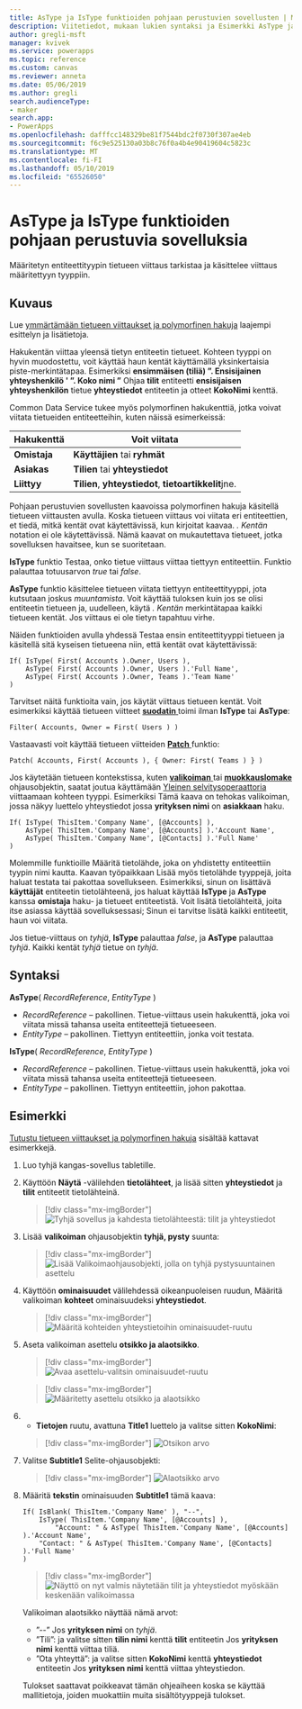 ```yaml
---
title: AsType ja IsType funktioiden pohjaan perustuvien sovellusten | Microsoft Docs
description: Viitetiedot, mukaan lukien syntaksi ja Esimerkki AsType ja IsType-funktioiden pohjaan perustuvia sovelluksia
author: gregli-msft
manager: kvivek
ms.service: powerapps
ms.topic: reference
ms.custom: canvas
ms.reviewer: anneta
ms.date: 05/06/2019
ms.author: gregli
search.audienceType:
- maker
search.app:
- PowerApps
ms.openlocfilehash: dafffcc148329be81f7544bdc2f0730f307ae4eb
ms.sourcegitcommit: f6c9e525130a03b8c76f0a4b4e90419604c5823c
ms.translationtype: MT
ms.contentlocale: fi-FI
ms.lasthandoff: 05/10/2019
ms.locfileid: "65526050"
---
```

# <a name="astype-and-istype-functions-in-canvas-apps"></a>AsType ja IsType funktioiden pohjaan perustuvia sovelluksia

Määritetyn entiteettityypin tietueen viittaus tarkistaa ja käsittelee viittaus määritettyyn tyyppiin.

## <a name="description"></a>Kuvaus

Lue [ymmärtämään tietueen viittaukset ja polymorfinen hakuja](../working-with-references.md) laajempi esittelyn ja lisätietoja.

Hakukentän viittaa yleensä tietyn entiteetin tietueet. Kohteen tyyppi on hyvin muodostettu, voit käyttää haun kentät käyttämällä yksinkertaisia piste-merkintätapaa. Esimerkiksi **ensimmäisen (tiliä) ”. Ensisijainen yhteyshenkilö ' ”. Koko nimi ”** Ohjaa **tilit** entiteetti **ensisijaisen yhteyshenkilön** tietue **yhteystiedot** entiteetin ja otteet **KokoNimi**  kenttä.

Common Data Service tukee myös polymorfinen hakukenttiä, jotka voivat viitata tietueiden entiteetteihin, kuten näissä esimerkeissä:

| Hakukenttä | Voit viitata |
|--------------|--------------|
| **Omistaja** | **Käyttäjien** tai **ryhmät** |
| **Asiakas** | **Tilien** tai **yhteystiedot** |
| **Liittyy** | **Tilien**, **yhteystiedot**, **tietoartikkelit**jne. |

Pohjaan perustuvien sovellusten kaavoissa polymorfinen hakuja käsitellä tietueen viittausten avulla. Koska tietueen viittaus voi viitata eri entiteettien, et tiedä, mitkä kentät ovat käytettävissä, kun kirjoitat kaavaa. *. Kentän* notation ei ole käytettävissä. Nämä kaavat on mukautettava tietueet, jotka sovelluksen havaitsee, kun se suoritetaan.

**IsType** funktio Testaa, onko tietue viittaus viittaa tiettyyn entiteettiin. Funktio palauttaa totuusarvon *true* tai *false*.

**AsType** funktio käsittelee tietueen viitata tiettyyn entiteettityyppi, jota kutsutaan joskus *muuntamista*. Voit käyttää tuloksen kuin jos se olisi entiteetin tietueen ja, uudelleen, käytä *. Kentän* merkintätapaa kaikki tietueen kentät. Jos viittaus ei ole tietyn tapahtuu virhe.

Näiden funktioiden avulla yhdessä Testaa ensin entiteettityyppi tietueen ja käsitellä sitä kyseisen tietueena niin, että kentät ovat käytettävissä:

```powerapps-dot
If( IsType( First( Accounts ).Owner, Users ),
    AsType( First( Accounts ).Owner, Users ).'Full Name',
    AsType( First( Accounts ).Owner, Teams ).'Team Name'
)
```

Tarvitset näitä funktioita vain, jos käytät viittaus tietueen kentät. Voit esimerkiksi käyttää tietueen viitteet [ **suodatin** ](function-filter-lookup.md) toimi ilman **IsType** tai **AsType**:

```powerapps-dot
Filter( Accounts, Owner = First( Users ) )
```

Vastaavasti voit käyttää tietueen viitteiden [ **Patch** ](function-patch.md) funktio:

```powerapps-dot
Patch( Accounts, First( Accounts ), { Owner: First( Teams ) } )
```  

Jos käytetään tietueen kontekstissa, kuten [ **valikoiman** ](../controls/control-gallery.md) tai [ **muokkauslomake** ](../controls/control-form-detail.md) ohjausobjektin, saatat joutua käyttämään [Yleinen selvitysoperaattoria](operators.md#disambiguation-operator) viittaamaan kohteen tyyppi. Esimerkiksi Tämä kaava on tehokas valikoiman, jossa näkyy luettelo yhteystiedot jossa **yrityksen nimi** on **asiakkaan** haku.

```powerapps-dot
If( IsType( ThisItem.'Company Name', [@Accounts] ),
    AsType( ThisItem.'Company Name', [@Accounts] ).'Account Name',
    AsType( ThisItem.'Company Name', [@Contacts] ).'Full Name'
)
```

Molemmille funktioille Määritä tietolähde, joka on yhdistetty entiteettiin tyypin nimi kautta. Kaavan työpaikkaan Lisää myös tietolähde tyyppejä, joita haluat testata tai pakottaa sovellukseen. Esimerkiksi, sinun on lisättävä **käyttäjät** entiteetin tietolähteenä, jos haluat käyttää **IsType** ja **AsType** kanssa **omistaja** haku- ja tietueet entiteetistä. Voit lisätä tietolähteitä, joita itse asiassa käyttää sovelluksessasi; Sinun ei tarvitse lisätä kaikki entiteetit, haun voi viitata.

Jos tietue-viittaus on *tyhjä*, **IsType** palauttaa *false*, ja **AsType** palauttaa *tyhjä*. Kaikki kentät *tyhjä* tietue on *tyhjä*.

## <a name="syntax"></a>Syntaksi

**AsType**( *RecordReference*, *EntityType* )

- *RecordReference* – pakollinen. Tietue-viittaus usein hakukenttä, joka voi viitata missä tahansa useita entiteettejä tietueeseen.
- *EntityType* – pakollinen. Tiettyyn entiteettiin, jonka voit testata.

**IsType**( *RecordReference*, *EntityType* )

- *RecordReference* – pakollinen. Tietue-viittaus usein hakukenttä, joka voi viitata missä tahansa useita entiteettejä tietueeseen.
- *EntityType* – pakollinen. Tiettyyn entiteettiin, johon pakottaa.

## <a name="example"></a>Esimerkki

[Tutustu tietueen viittaukset ja polymorfinen hakuja](../working-with-references.md) sisältää kattavat esimerkkejä.

1. Luo tyhjä kangas-sovellus tabletille.

1. Käyttöön **Näytä** -välilehden **tietolähteet**, ja lisää sitten **yhteystiedot** ja **tilit** entiteetit tietolähteinä.
    > [!div class="mx-imgBorder"]
    > ![Tyhjä sovellus ja kahdesta tietolähteestä: tilit ja yhteystiedot](media/function-astype-istype/contacts-add-datasources.png)

1. Lisää **valikoiman** ohjausobjektin **tyhjä, pysty** suunta:

    > [!div class="mx-imgBorder"]
    > ![Lisää Valikoimaohjausobjekti, jolla on tyhjä pystysuuntainen asettelu](media/function-astype-istype/contacts-customer-gallery.png)

1. Käyttöön **ominaisuudet** välilehdessä oikeanpuoleisen ruudun, Määritä valikoiman **kohteet** ominaisuudeksi **yhteystiedot**.

    > [!div class="mx-imgBorder"]
    > ![Määritä kohteiden yhteystietoihin ominaisuudet-ruutu](media/function-astype-istype/contacts-customer-datasource.png)

1. Aseta valikoiman asettelu **otsikko ja alaotsikko**.

    > [!div class="mx-imgBorder"]
    > ![Avaa asettelu-valitsin ominaisuudet-ruutu](media/function-astype-istype/contacts-customer-layout.png)

    > [!div class="mx-imgBorder"]
    > ![Määritetty asettelu otsikko ja alaotsikko](media/function-astype-istype/contacts-customer-flyout.png)

1. - **Tietojen** ruutu, avattuna **Title1** luettelo ja valitse sitten **KokoNimi**:

    > [!div class="mx-imgBorder"]
    > ![Otsikon arvo](media/function-astype-istype/contacts-customer-title.png)

1. Valitse **Subtitle1** Selite-ohjausobjekti:

    > [!div class="mx-imgBorder"]
    > ![Alaotsikko arvo](media/function-astype-istype/contacts-customer-subtitle.png)

1. Määritä **tekstin** ominaisuuden **Subtitle1** tämä kaava:

    ```powerapps-dot
    If( IsBlank( ThisItem.'Company Name' ), "--",
        IsType( ThisItem.'Company Name', [@Accounts] ),
            "Account: " & AsType( ThisItem.'Company Name', [@Accounts] ).'Account Name',
        "Contact: " & AsType( ThisItem.'Company Name', [@Contacts] ).'Full Name'
    )
    ```

    > [!div class="mx-imgBorder"]
    > ![Näyttö on nyt valmis näytetään tilit ja yhteystiedot myöskään keskenään valikoimassa](media/function-astype-istype/contacts-customer-complete.png)

    Valikoiman alaotsikko näyttää nämä arvot:
    - ”--” Jos **yrityksen nimi** on *tyhjä*.
    - ”Tili”: ja valitse sitten **tilin nimi** kenttä **tilit** entiteetin Jos **yrityksen nimi** kenttä viittaa tiliä.
    - ”Ota yhteyttä”: ja valitse sitten **KokoNimi** kenttä **yhteystiedot** entiteetin Jos **yrityksen nimi** kenttä viittaa yhteystiedon.

    Tulokset saattavat poikkeavat tämän ohjeaiheen koska se käyttää mallitietoja, joiden muokattiin muita sisältötyyppejä tulokset.
